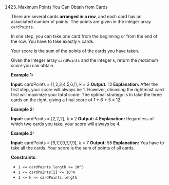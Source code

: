 
1423.  Maximum Points You Can Obtain from Cards



There are several cards  **arranged in a row**, and each card has an associated number of points. The points are given in the integer array  `cardPoints`.

In one step, you can take one card from the beginning or from the end of the row. You have to take exactly  `k`  cards.

Your score is the sum of the points of the cards you have taken.

Given the integer array  `cardPoints`  and the integer  `k`, return the  _maximum score_  you can obtain.

**Example 1:**

**Input:** cardPoints = [1,2,3,4,5,6,1], k = 3
**Output:** 12
**Explanation:** After the first step, your score will always be 1. However, choosing the rightmost card first will maximize your total score. The optimal strategy is to take the three cards on the right, giving a final score of 1 + 6 + 5 = 12.

**Example 2:**

**Input:** cardPoints = [2,2,2], k = 2
**Output:** 4
**Explanation:** Regardless of which two cards you take, your score will always be 4.

**Example 3:**

**Input:** cardPoints = [9,7,7,9,7,7,9], k = 7
**Output:** 55
**Explanation:** You have to take all the cards. Your score is the sum of points of all cards.

**Constraints:**

-   `1 <= cardPoints.length <= 10^5`
-   `1 <= cardPoints[i] <= 10^4`
-   `1 <= k <= cardPoints.length`